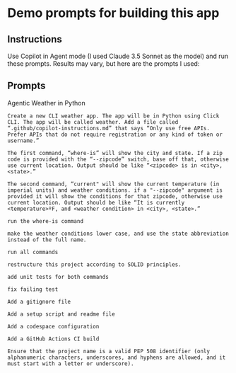 # Demo prompts for building this app

## Instructions
Use Copilot in Agent mode (I used Claude 3.5 Sonnet as the model) and run these prompts. Results may vary, but here are the prompts I used:

## Prompts

Agentic Weather in Python

```
Create a new CLI weather app. The app will be in Python using Click CLI. The app will be called weather. Add a file called “.github/copilot-instructions.md” that says “Only use free APIs. Prefer APIs that do not require registration or any kind of token or username.”

The first command, “where-is” will show the city and state. If a zip code is provided with the “--zipcode” switch, base off that, otherwise use current location. Output should be like “<zipcode> is in <city>, <state>.”

The second command, “current" will show the current temperature (in imperial units) and weather conditions. if a "--zipcode" argument is provided it will show the conditions for that zipcode, otherwise use current location. Output should be like “It is currently <temperature>ºF, and <weather condition> in <city>, <state>.”
```

```
run the where-is command
```

```
make the weather conditions lower case, and use the state abbreviation instead of the full name.
```

```
run all commands
```

```
restructure this project according to SOLID principles.
```

```
add unit tests for both commands
```

```
fix failing test
```

```
Add a gitignore file
```

```
Add a setup script and readme file
```

```
Add a codespace configuration
```

```
Add a GitHub Actions CI build
```

```
Ensure that the project name is a valid PEP 508 identifier (only alphanumeric characters, underscores, and hyphens are allowed, and it must start with a letter or underscore).
```